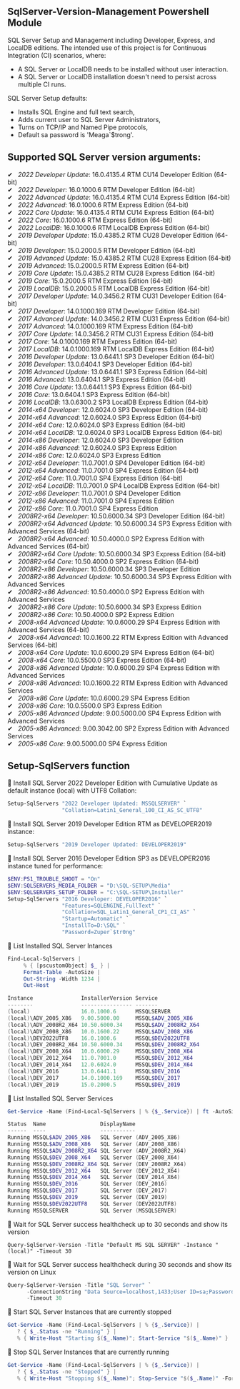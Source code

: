 ## SqlServer-Version-Management Powershell Module
SQL Server Setup and Management including Developer, Express, and LocalDB editions.
The intended use of this project is for Continuous Integration (CI) scenarios, where:
- A SQL Server or LocalDB needs to be installed without user interaction.
- A SQL Server or LocalDB installation doesn't need to persist across multiple CI runs.

SQL Server Setup defaults:
- Installs SQL Engine and full text search,
- Adds current user to SQL Server Administrators, 
- Turns on TCP/IP and Named Pipe protocols,
- Default sa password is 'Meaga`$trong'.

## Supported SQL Server version arguments:
&#x2714;&nbsp;&nbsp; _2022 Developer Update_: 16.0.4135.4 RTM CU14 Developer Edition (64-bit)<br/>
&#x2714;&nbsp;&nbsp; _2022 Developer_: 16.0.1000.6 RTM Developer Edition (64-bit)<br/>
&#x2714;&nbsp;&nbsp; _2022 Advanced Update_: 16.0.4135.4 RTM CU14 Express Edition (64-bit)<br/>
&#x2714;&nbsp;&nbsp; _2022 Advanced_: 16.0.1000.6 RTM Express Edition (64-bit)<br/>
&#x2714;&nbsp;&nbsp; _2022 Core Update_: 16.0.4135.4 RTM CU14 Express Edition (64-bit)<br/>
&#x2714;&nbsp;&nbsp; _2022 Core_: 16.0.1000.6 RTM Express Edition (64-bit)<br/>
&#x2714;&nbsp;&nbsp; _2022 LocalDB_: 16.0.1000.6 RTM LocalDB Express Edition (64-bit)<br/>
&#x2714;&nbsp;&nbsp; _2019 Developer Update_: 15.0.4385.2 RTM CU28 Developer Edition (64-bit)<br/>
&#x2714;&nbsp;&nbsp; _2019 Developer_: 15.0.2000.5 RTM Developer Edition (64-bit)<br/>
&#x2714;&nbsp;&nbsp; _2019 Advanced Update_: 15.0.4385.2 RTM CU28 Express Edition (64-bit)<br/>
&#x2714;&nbsp;&nbsp; _2019 Advanced_: 15.0.2000.5 RTM Express Edition (64-bit)<br/>
&#x2714;&nbsp;&nbsp; _2019 Core Update_: 15.0.4385.2 RTM CU28 Express Edition (64-bit)<br/>
&#x2714;&nbsp;&nbsp; _2019 Core_: 15.0.2000.5 RTM Express Edition (64-bit)<br/>
&#x2714;&nbsp;&nbsp; _2019 LocalDB_: 15.0.2000.5 RTM LocalDB Express Edition (64-bit)<br/>
&#x2714;&nbsp;&nbsp; _2017 Developer Update_: 14.0.3456.2 RTM CU31 Developer Edition (64-bit)<br/>
&#x2714;&nbsp;&nbsp; _2017 Developer_: 14.0.1000.169 RTM Developer Edition (64-bit)<br/>
&#x2714;&nbsp;&nbsp; _2017 Advanced Update_: 14.0.3456.2 RTM CU31 Express Edition (64-bit)<br/>
&#x2714;&nbsp;&nbsp; _2017 Advanced_: 14.0.1000.169 RTM Express Edition (64-bit)<br/>
&#x2714;&nbsp;&nbsp; _2017 Core Update_: 14.0.3456.2 RTM CU31 Express Edition (64-bit)<br/>
&#x2714;&nbsp;&nbsp; _2017 Core_: 14.0.1000.169 RTM Express Edition (64-bit)<br/>
&#x2714;&nbsp;&nbsp; _2017 LocalDB_: 14.0.1000.169 RTM LocalDB Express Edition (64-bit)<br/>
&#x2714;&nbsp;&nbsp; _2016 Developer Update_: 13.0.6441.1 SP3 Developer Edition (64-bit)<br/>
&#x2714;&nbsp;&nbsp; _2016 Developer_: 13.0.6404.1 SP3 Developer Edition (64-bit)<br/>
&#x2714;&nbsp;&nbsp; _2016 Advanced Update_: 13.0.6441.1 SP3 Express Edition (64-bit)<br/>
&#x2714;&nbsp;&nbsp; _2016 Advanced_: 13.0.6404.1 SP3 Express Edition (64-bit)<br/>
&#x2714;&nbsp;&nbsp; _2016 Core Update_: 13.0.6441.1 SP3 Express Edition (64-bit)<br/>
&#x2714;&nbsp;&nbsp; _2016 Core_: 13.0.6404.1 SP3 Express Edition (64-bit)<br/>
&#x2714;&nbsp;&nbsp; _2016 LocalDB_: 13.0.6300.2 SP3 LocalDB Express Edition (64-bit)<br/>
&#x2714;&nbsp;&nbsp; _2014-x64 Developer_: 12.0.6024.0 SP3 Developer Edition (64-bit)<br/>
&#x2714;&nbsp;&nbsp; _2014-x64 Advanced_: 12.0.6024.0 SP3 Express Edition (64-bit)<br/>
&#x2714;&nbsp;&nbsp; _2014-x64 Core_: 12.0.6024.0 SP3 Express Edition (64-bit)<br/>
&#x2714;&nbsp;&nbsp; _2014-x64 LocalDB_: 12.0.6024.0 SP3 LocalDB Express Edition (64-bit)<br/>
&#x2714;&nbsp;&nbsp; _2014-x86 Developer_: 12.0.6024.0 SP3 Developer Edition<br/>
&#x2714;&nbsp;&nbsp; _2014-x86 Advanced_: 12.0.6024.0 SP3 Express Edition<br/>
&#x2714;&nbsp;&nbsp; _2014-x86 Core_: 12.0.6024.0 SP3 Express Edition<br/>
&#x2714;&nbsp;&nbsp; _2012-x64 Developer_: 11.0.7001.0 SP4 Developer Edition (64-bit)<br/>
&#x2714;&nbsp;&nbsp; _2012-x64 Advanced_: 11.0.7001.0 SP4 Express Edition (64-bit)<br/>
&#x2714;&nbsp;&nbsp; _2012-x64 Core_: 11.0.7001.0 SP4 Express Edition (64-bit)<br/>
&#x2714;&nbsp;&nbsp; _2012-x64 LocalDB_: 11.0.7001.0 SP4 LocalDB Express Edition (64-bit)<br/>
&#x2714;&nbsp;&nbsp; _2012-x86 Developer_: 11.0.7001.0 SP4 Developer Edition<br/>
&#x2714;&nbsp;&nbsp; _2012-x86 Advanced_: 11.0.7001.0 SP4 Express Edition<br/>
&#x2714;&nbsp;&nbsp; _2012-x86 Core_: 11.0.7001.0 SP4 Express Edition<br/>
&#x2714;&nbsp;&nbsp; _2008R2-x64 Developer_: 10.50.6000.34 SP3 Developer Edition (64-bit)<br/>
&#x2714;&nbsp;&nbsp; _2008R2-x64 Advanced Update_: 10.50.6000.34 SP3 Express Edition with Advanced Services (64-bit)<br/>
&#x2714;&nbsp;&nbsp; _2008R2-x64 Advanced_: 10.50.4000.0 SP2 Express Edition with Advanced Services (64-bit)<br/>
&#x2714;&nbsp;&nbsp; _2008R2-x64 Core Update_: 10.50.6000.34 SP3 Express Edition (64-bit)<br/>
&#x2714;&nbsp;&nbsp; _2008R2-x64 Core_: 10.50.4000.0 SP2 Express Edition (64-bit)<br/>
&#x2714;&nbsp;&nbsp; _2008R2-x86 Developer_: 10.50.6000.34 SP3 Developer Edition<br/>
&#x2714;&nbsp;&nbsp; _2008R2-x86 Advanced Update_: 10.50.6000.34 SP3 Express Edition with Advanced Services<br/>
&#x2714;&nbsp;&nbsp; _2008R2-x86 Advanced_: 10.50.4000.0 SP2 Express Edition with Advanced Services<br/>
&#x2714;&nbsp;&nbsp; _2008R2-x86 Core Update_: 10.50.6000.34 SP3 Express Edition<br/>
&#x2714;&nbsp;&nbsp; _2008R2-x86 Core_: 10.50.4000.0 SP2 Express Edition<br/>
&#x2714;&nbsp;&nbsp; _2008-x64 Advanced Update_: 10.0.6000.29 SP4 Express Edition with Advanced Services (64-bit)<br/>
&#x2714;&nbsp;&nbsp; _2008-x64 Advanced_: 10.0.1600.22 RTM Express Edition with Advanced Services (64-bit)<br/>
&#x2714;&nbsp;&nbsp; _2008-x64 Core Update_: 10.0.6000.29 SP4 Express Edition (64-bit)<br/>
&#x2714;&nbsp;&nbsp; _2008-x64 Core_: 10.0.5500.0 SP3 Express Edition (64-bit)<br/>
&#x2714;&nbsp;&nbsp; _2008-x86 Advanced Update_: 10.0.6000.29 SP4 Express Edition with Advanced Services<br/>
&#x2714;&nbsp;&nbsp; _2008-x86 Advanced_: 10.0.1600.22 RTM Express Edition with Advanced Services<br/>
&#x2714;&nbsp;&nbsp; _2008-x86 Core Update_: 10.0.6000.29 SP4 Express Edition<br/>
&#x2714;&nbsp;&nbsp; _2008-x86 Core_: 10.0.5500.0 SP3 Express Edition<br/>
&#x2714;&nbsp;&nbsp; _2005-x86 Advanced Update_: 9.00.5000.00 SP4 Express Edition with Advanced Services<br/>
&#x2714;&nbsp;&nbsp; _2005-x86 Advanced_: 9.00.3042.00 SP2 Express Edition with Advanced Services<br/>
&#x2714;&nbsp;&nbsp; _2005-x86 Core_: 9.00.5000.00 SP4 Express Edition<br/>


## Setup-SqlServers function
&#x1F31F; Install SQL Server 2022 Developer Edition with Cumulative Update as default instance (local) with UTF8 Collation:
```powershell
Setup-SqlServers "2022 Developer Updated: MSSQLSERVER" `
                 "Collation=Latin1_General_100_CI_AS_SC_UTF8"
```

&#x1F31F; Install SQL Server 2019 Developer Edition RTM as DEVELOPER2019 instance:
```powershell
Setup-SqlServers "2019 Developer Updated: DEVELOPER2019"
```

&#x1F31F; Install SQL Server 2016 Developer Edition SP3 as DEVELOPER2016 instance tuned for performance:
```powershell
$ENV:PS1_TROUBLE_SHOOT = "On"
$ENV:SQLSERVERS_MEDIA_FOLDER = "D:\SQL-SETUP\Media"
$ENV:SQLSERVERS_SETUP_FOLDER = "C:\SQL-SETUP\Installer"
Setup-SqlServers "2016 Developer: DEVELOPER2016" `
                 "Features=SQLENGINE,FullText" `
                 "Collation=SQL_Latin1_General_CP1_CI_AS" `
                 "Startup=Automatic" `
                 "InstallTo=D:\SQL" `
                 "Password=Zuper`$tr0ng" 
```

&#x1F31F; List Installed SQL Server Intances
```powershell
Find-Local-SqlServers | 
     % { [pscustomObject] $_ } | 
     Format-Table -AutoSize | 
     Out-String -Width 1234 | 
     Out-Host

Instance               InstallerVersion Service
--------               ---------------- -------
(local)                16.0.1000.6      MSSQLSERVER
(local)\ADV_2005_X86   9.00.5000.00     MSSQL$ADV_2005_X86
(local)\ADV_2008R2_X64 10.50.6000.34    MSSQL$ADV_2008R2_X64
(local)\ADV_2008_X86   10.0.1600.22     MSSQL$ADV_2008_X86
(local)\DEV2022UTF8    16.0.1000.6      MSSQL$DEV2022UTF8
(local)\DEV_2008R2_X64 10.50.6000.34    MSSQL$DEV_2008R2_X64
(local)\DEV_2008_X64   10.0.6000.29     MSSQL$DEV_2008_X64
(local)\DEV_2012_X64   11.0.7001.0      MSSQL$DEV_2012_X64
(local)\DEV_2014_X64   12.0.6024.0      MSSQL$DEV_2014_X64
(local)\DEV_2016       13.0.6441.1      MSSQL$DEV_2016
(local)\DEV_2017       14.0.1000.169    MSSQL$DEV_2017
(local)\DEV_2019       15.0.2000.5      MSSQL$DEV_2019
```

&#x1F31F; List Installed SQL Server Services
```powershell
Get-Service -Name (Find-Local-SqlServers | % {$_.Service}) | ft -AutoSize

Status  Name                 DisplayName
------  ----                 -----------
Running MSSQL$ADV_2005_X86   SQL Server (ADV_2005_X86)
Running MSSQL$ADV_2008_X86   SQL Server (ADV_2008_X86)
Running MSSQL$ADV_2008R2_X64 SQL Server (ADV_2008R2_X64)
Running MSSQL$DEV_2008_X64   SQL Server (DEV_2008_X64)
Running MSSQL$DEV_2008R2_X64 SQL Server (DEV_2008R2_X64)
Running MSSQL$DEV_2012_X64   SQL Server (DEV_2012_X64)
Running MSSQL$DEV_2014_X64   SQL Server (DEV_2014_X64)
Running MSSQL$DEV_2016       SQL Server (DEV_2016)
Running MSSQL$DEV_2017       SQL Server (DEV_2017)
Running MSSQL$DEV_2019       SQL Server (DEV_2019)
Running MSSQL$DEV2022UTF8    SQL Server (DEV2022UTF8)
Running MSSQLSERVER          SQL Server (MSSQLSERVER)

```

&#x1F31F; Wait for SQL Server success healthcheck up to 30 seconds and show its version
```
Query-SqlServer-Version -Title "Default MS SQL SERVER" -Instance "(local)" -Timeout 30
```

&#x1F31F; Wait for SQL Server success healthcheck during 30 seconds and show its version on Linux
```powershell
Query-SqlServer-Version -Title "SQL Server" `
      -ConnectionString "Data Source=localhost,1433;User ID=sa;Password=passw0rd!;Encrypt=False;" `
      -Timeout 30
```

&#x1F31F; Start SQL Server Instances that are currently stopped
```powershell
Get-Service -Name (Find-Local-SqlServers | % {$_.Service}) | 
   ? { $_.Status -ne "Running" } | 
   % { Write-Host "Starting $($_.Name)"; Start-Service "$($_.Name)" }

```

&#x1F31F; Stop SQL Server Instances that are currently running
```powershell
Get-Service -Name (Find-Local-SqlServers | % {$_.Service}) | 
   ? { $_.Status -ne "Stopped" } | 
   % { Write-Host "Stopping $($_.Name)"; Stop-Service "$($_.Name)" -Force }
```
